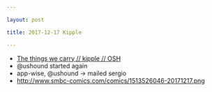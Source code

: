 ```yaml
---

layout: post

title: 2017-12-17 Kipple

---
```



-   [The things we carry // kipple //
    OSH](http://www.hillarypredko.com/kipple/1-the-things-we-carry/)
-   @ushound started again
-   app-wise, @ushound -&gt; mailed sergio
-   http://www.smbc-comics.com/comics/1513526046-20171217.png

